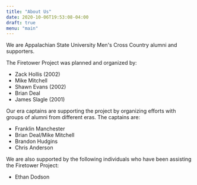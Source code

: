 ```yaml
---
title: "About Us"
date: 2020-10-06T19:53:08-04:00
draft: true
menu: "main"
---
```

We are Appalachian State University Men's Cross Country alumni and supporters.

The Firetower Project was planned and organized by:

* Zack Hollis (2002)
* Mike Mitchell
* Shawn Evans (2002)
* Brian Deal
* James Slagle (2001)

Our era captains are supporting the project by organizing efforts with groups of alumni from different eras. The captains are:

* Franklin Manchester
* Brian Deal/Mike Mitchell
* Brandon Hudgins
* Chris Anderson

We are also supported by the following individuals who have been assisting the Firetower Project:

* Ethan Dodson
